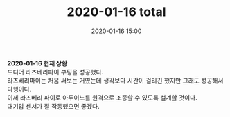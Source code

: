﻿---
title: "2020-01-16 total"
date: 2020-01-16 15:00
categories: purdueProject
---

**2020-01-16 현재 상황**  
드디어 라즈베리파이 부팅을 성공했다.  
라즈베리파이는 처음 써보는 거였는데 생각보다 시간이 걸리긴 했지만 그래도 성공해서 다행이다.  
이제 라즈베리 파이로 아두이노를 원격으로 조종할 수 있도록 설계할 것이다.  
대기압 센서가 잘 작동했으면 좋겠다.  